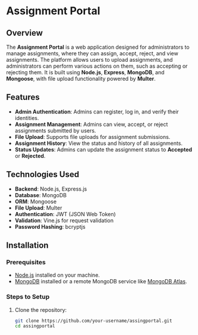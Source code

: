 # Assignment Portal

## Overview

The **Assignment Portal** is a web application designed for administrators to manage assignments, where they can assign, accept, reject, and view assignments. The platform allows users to upload assignments, and administrators can perform various actions on them, such as accepting or rejecting them. It is built using **Node.js**, **Express**, **MongoDB**, and **Mongoose**, with file upload functionality powered by **Multer**.

## Features

- **Admin Authentication**: Admins can register, log in, and verify their identities.
- **Assignment Management**: Admins can view, accept, or reject assignments submitted by users.
- **File Upload**: Supports file uploads for assignment submissions.
- **Assignment History**: View the status and history of all assignments.
- **Status Updates**: Admins can update the assignment status to **Accepted** or **Rejected**.

## Technologies Used

- **Backend**: Node.js, Express.js
- **Database**: MongoDB
- **ORM**: Mongoose
- **File Upload**: Multer
- **Authentication**: JWT (JSON Web Token)
- **Validation**: Vine.js for request validation
- **Password Hashing**: bcryptjs

## Installation

### Prerequisites

- [Node.js](https://nodejs.org/en/download/) installed on your machine.
- [MongoDB](https://www.mongodb.com/try/download/community) installed or a remote MongoDB service like [MongoDB Atlas](https://www.mongodb.com/cloud/atlas).

### Steps to Setup

1. Clone the repository:
   ```bash
   git clone https://github.com/your-username/assingportal.git
   cd assingportal
